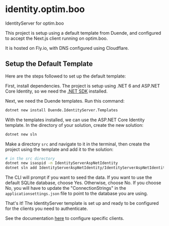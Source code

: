 # identity.optim.boo

IdentityServer for optim.boo

This project is setup using a default template from Duende, and configured to accept the Next.js client running on optim.boo.

It is hosted on Fly.io, with DNS configured using Cloudflare.

## Setup the Default Template

Here are the steps followed to set up the default template:

First, install dependencies. The project is setup using .NET 6 and ASP.NET Core Identity, so we need the [.NET SDK](https://dotnet.microsoft.com/en-us/) installed.

Next, we need the Duende templates. Run this command:

```bash
dotnet new install Duende.IdentityServer.Templates
```

With the templates installed, we can use the ASP.NET Core Identity template. In the directory of your solution, create the new solution:

```bash
dotnet new sln
```

Make a directory `src` and navigate to it in the terminal, then create the project using the template and add it to the solution:

```bash
# in the src directory
dotnet new isaspid -n IdentityServerAspNetIdentity
dotnet sln add IdentityServerAspNetIdentity/IdentityServerAspNetIdentity.csproj
```

The CLI will prompt if you want to seed the data. If you want to use the default SQLite database, choose Yes. Otherwise, choose No. If you choose No, you will have to update the "ConnectionStrings" in the `applicationsettings.json` file to point to the database you are using.

That's it! The IdentityServer template is set up and ready to be configured for the clients you need to authenticate.

See the documentation [here](documentation) to configure specific clients.
